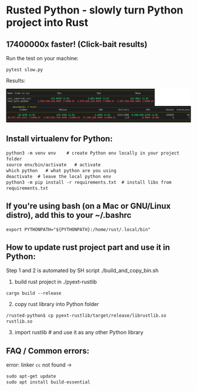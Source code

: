 # Rusted Python - slowly turn Python project into Rust

## 17400000x faster! (Click-bait results)

Run the test on your machine:
```
pytest slow.py 
```
Results:

<img alt="Description" src="https://github.com/PavelVavruska/rusted-python/blob/master/results_20220611.png">


## Install virtualenv for Python:

```
python3 -m venv env    # create Python env locally in your project folder
source env/bin/activate   # activate
which python   # what python are you using
deactivate  # leave the local python env
python3 -m pip install -r requirements.txt  # install libs from requirements.txt
```


## If you're using bash (on a Mac or GNU/Linux distro), add this to your ~/.bashrc

    export PYTHONPATH="${PYTHONPATH}:/home/rust/.local/bin"


## How to update rust project part and use it in Python:

Step 1 and 2 is automated by SH script ./build_and_copy_bin.sh

1) build rust project in ./pyext-rustlib
```
cargo build --release
```
2) copy rust library into Python folder
```
/rusted-python$ cp pyext-rustlib/target/release/librustlib.so rustlib.so
```
3) import rustlib # and use it as any other Python library


## FAQ / Common errors:

error: linker `cc` not found
-> 
```
sudo apt-get update
sudo apt install build-essential
```
